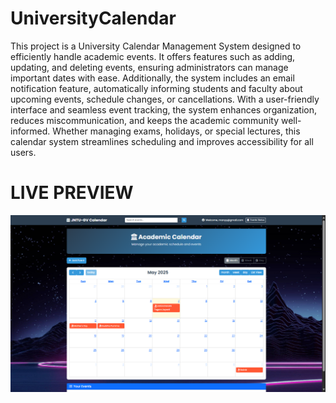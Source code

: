# UniversityCalendar
This project is a University Calendar Management System designed to efficiently handle academic events. It offers features such as adding, updating, and deleting events, ensuring administrators can manage important dates with ease. Additionally, the system includes an email notification feature, automatically informing students and faculty about upcoming events, schedule changes, or cancellations. With a user-friendly interface and seamless event tracking, the system enhances organization, reduces miscommunication, and keeps the academic community well-informed. Whether managing exams, holidays, or special lectures, this calendar system streamlines scheduling and improves accessibility for all users.

# LIVE PREVIEW
[![App Screenshot](./chidwi.png)](https://siddu6301.pythonanywhere.com/)
